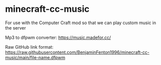 # minecraft-cc-music
For use with the Computer Craft mod so that we can play custom music in the server

Mp3 to dfpwm converter: https://music.madefor.cc/

Raw GitHub link format: https://raw.githubusercontent.com/BenjaminFenton1996/minecraft-cc-music/main/file-name.dfpwm
